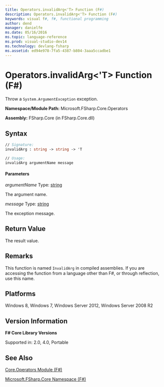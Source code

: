 ```yaml
---
title: Operators.invalidArg<'T> Function (F#)
description: Operators.invalidArg<'T> Function (F#)
keywords: visual f#, f#, functional programming
author: dend
manager: danielfe
ms.date: 05/16/2016
ms.topic: language-reference
ms.prod: visual-studio-dev14
ms.technology: devlang-fsharp
ms.assetid: ed94e978-7fa5-4387-b804-3aaa5ccadbe1
---
```


# Operators.invalidArg<'T> Function (F#)

Throw a `System.ArgumentException` exception.

**Namespace/Module Path:** Microsoft.FSharp.Core.Operators

**Assembly:** FSharp.Core (in FSharp.Core.dll)


## Syntax

```fsharp
// Signature:
invalidArg : string -> string -> 'T

// Usage:
invalidArg argumentName message
```

#### Parameters
*argumentName*
Type: [string](https://msdn.microsoft.com/library/12b97856-ec80-4f70-a018-afb0753f755a)


The argument name.


*message*
Type: [string](https://msdn.microsoft.com/library/12b97856-ec80-4f70-a018-afb0753f755a)


The exception message.

## Return Value

The result value.

## Remarks
This function is named `InvalidArg` in compiled assemblies. If you are accessing the function from a language other than F#, or through reflection, use this name.

## Platforms
Windows 8, Windows 7, Windows Server 2012, Windows Server 2008 R2

## Version Information
**F# Core Library Versions**

Supported in: 2.0, 4.0, Portable

## See Also
[Core.Operators Module &#40;F&#35;&#41;](Core.Operators-Module-%5BFSharp%5D.md)

[Microsoft.FSharp.Core Namespace &#40;F&#35;&#41;](Microsoft.FSharp.Core-Namespace-%5BFSharp%5D.md)
